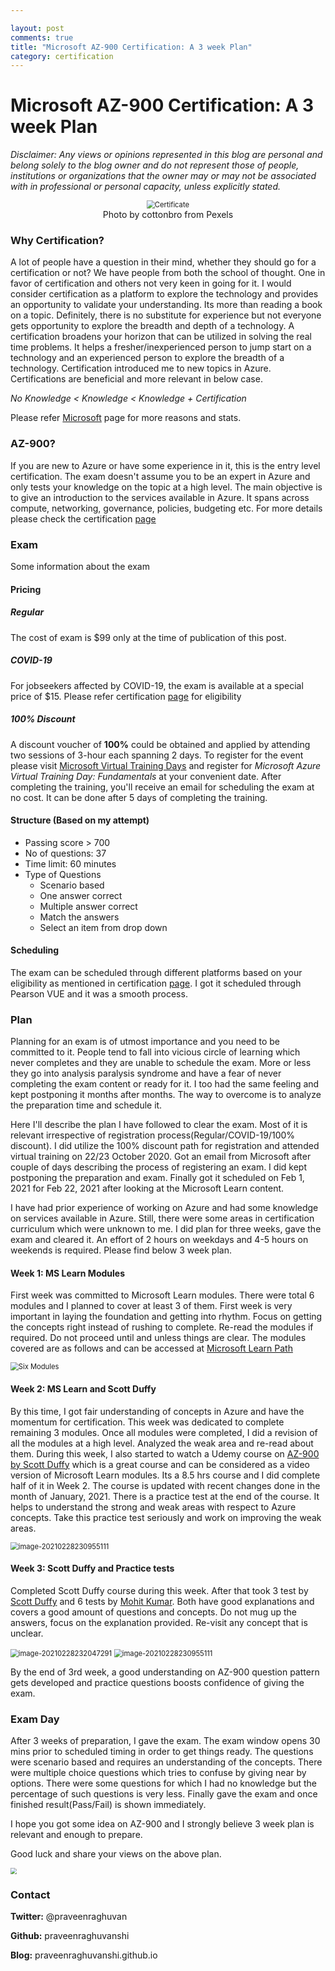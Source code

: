 ```yaml
---

layout: post
comments: true
title: "Microsoft AZ-900 Certification: A 3 week Plan"
category: certification
---
```


# Microsoft AZ-900 Certification: A 3 week Plan 

*Disclaimer: Any views or opinions represented in this blog are personal and belong solely to the blog owner and do not represent those of people, institutions or organizations that the owner may or may not be associated with in professional or personal capacity, unless explicitly stated.*

<div align="center">
  <img src="/images/microsoft-az-900/banner-certificate.png" alt="Certificate" style="zoom:80%;" />
</div>

<div align="center">
  Photo by cottonbro from Pexels
</div>

### Why Certification?

A lot of people have a question in their mind, whether they should go for a certification or not? We have people from both the school of thought. One in favor of certification and others not very keen in going for it. I would consider certification as a platform to explore the technology and provides an opportunity to validate your understanding. Its more than reading a book on a topic. Definitely, there is no substitute for experience but not everyone gets opportunity to explore the breadth and depth of a technology. A certification broadens your horizon that can be utilized in solving the real time problems. It helps a fresher/inexperienced person to jump start on a technology and an experienced person to explore the breadth of a technology.  Certification introduced me to new topics in Azure. Certifications are beneficial and more relevant in below case.

*No Knowledge < Knowledge < Knowledge + Certification*

Please refer [Microsoft](https://docs.microsoft.com/en-us/learn/certifications/) page for more reasons and stats.

### AZ-900?

If you are new to Azure or have some experience in it, this is the entry level certification. The exam doesn't assume you to be an expert in Azure and only tests your knowledge on the topic at a high level. The main objective is to give an introduction to the services available in Azure. It spans across compute, networking, governance, policies, budgeting etc. For more details please check the certification [page](https://docs.microsoft.com/en-us/learn/certifications/exams/az-900)

### Exam

Some information about the exam

#### Pricing

##### Regular

The cost of exam is $99 only at the time of publication of this post.

##### COVID-19 

For jobseekers affected by COVID-19, the exam is available at a special price of $15. Please refer certification [page](https://docs.microsoft.com/en-us/learn/certifications/exams/az-900) for eligibility

##### 100% Discount

A discount voucher of **100%** could be obtained and applied by attending two sessions of 3-hour each spanning 2 days. To register for the event please visit [Microsoft Virtual Training Days](https://www.microsoft.com/en-us/trainingdays) and register for *Microsoft Azure Virtual Training Day: Fundamentals* at your convenient date. After completing the training, you'll receive an email for scheduling the exam at no cost. It can be done after 5 days of completing the training.

#### Structure (Based on my attempt)

- Passing score > 700
- No of questions: 37
- Time limit: 60 minutes
- Type of Questions
  - Scenario based
  - One answer correct
  - Multiple answer correct
  - Match the answers
  - Select an item from drop down

#### Scheduling 

The exam can be scheduled through different platforms based on your eligibility as mentioned in certification [page](https://docs.microsoft.com/en-us/learn/certifications/exams/az-900). I got it scheduled through Pearson VUE and it was a smooth process.

### Plan

Planning for an exam is of utmost importance and you need to be committed to it. People tend to fall into vicious circle of learning which never completes and they are unable to schedule the exam. More or less they go into analysis paralysis syndrome and have a fear of never completing the exam content or ready for it. I too had the same feeling and kept postponing it months after months. The way to overcome is to analyze the preparation time and schedule it.  

Here I'll describe the plan I have followed to clear the exam. Most of it is relevant irrespective of registration process(Regular/COVID-19/100% discount). I did utilize the 100% discount path for registration and attended virtual training on 22/23 October 2020. Got an email from Microsoft after couple of days describing the process of registering an exam. I did kept postponing the preparation and exam. Finally got it scheduled on Feb 1, 2021 for Feb 22, 2021 after looking at the Microsoft Learn content. 

I have had prior experience of working on Azure and had some knowledge on services available in Azure. Still, there were some areas in certification curriculum which were unknown to me. I did plan for three weeks, gave the exam and cleared it. An effort of 2 hours on weekdays and 4-5 hours on weekends is required. Please find below 3 week plan.  

#### Week 1: MS Learn Modules

First week was committed to Microsoft Learn modules. There were total 6 modules and I planned to cover at least 3 of them. First week is very important in laying the foundation and getting into rhythm. Focus on getting the concepts right instead of rushing to complete. Re-read the modules if required. Do not proceed until and unless things are clear. The modules covered are as follows and can be accessed at [Microsoft Learn Path](https://docs.microsoft.com/en-us/learn/paths/az-900-describe-cloud-concepts/)

<img src="/images/microsoft-az-900/az-900-six_modules.png" alt="Six Modules" style="zoom:80%;" />

#### Week 2: MS Learn and Scott Duffy

By this time, I got fair understanding of  concepts in Azure and have the momentum for certification. This week was dedicated to complete remaining 3 modules. Once all modules were completed, I did a revision of all the modules at a high level. Analyzed the weak area and re-read about them. During this week, I also started to watch a Udemy course on [AZ-900 by Scott Duffy](https://www.udemy.com/course/az900-azure/) which is a great course and can be considered as a video version of Microsoft Learn modules. Its a 8.5 hrs course and I did complete half of it in Week 2. The course is updated with recent changes done in the month of January, 2021. There is a practice test at the end of the course. It helps to understand the strong and weak areas with respect to Azure concepts. Take this practice test seriously and work on improving the weak areas.

<img src="/images/microsoft-az-900/az-900-scott-duffy.png" alt="image-20210228230955111" style="zoom:80%;" />



#### Week 3: Scott Duffy and Practice tests

Completed Scott Duffy course during this week. After that took 3 test by [Scott Duffy](https://www.udemy.com/course/az900-azure-tests/) and 6 tests by [Mohit Kumar](https://www.udemy.com/course/microsoft-azure-az-900-certification-exam-practice-tests/). Both have good explanations and covers a good amount of questions and concepts. Do not mug up the answers, focus on the explanation provided. Re-visit any concept that is unclear. 

<img src="/images/microsoft-az-900/az-900-scott-duffy-practice-test.png" alt="image-20210228232047291" style="zoom:80%;" />



<img src="/images/microsoft-az-900/az-900-mohit-kumar.png" alt="image-20210228230955111" style="zoom:80%;" />



By the end of 3rd week, a good understanding on AZ-900 question pattern gets developed and practice questions boosts confidence of giving the exam. 

### Exam Day

After 3 weeks of preparation, I gave the exam. The exam window opens 30 mins prior to scheduled timing in order to get things ready. The questions were scenario based and requires an understanding of the concepts. There were multiple choice questions which tries to confuse by giving near by options. There were some questions for which I had no knowledge but the percentage of such questions is very less. Finally gave the exam and once finished result(Pass/Fail) is shown immediately.

I hope you got some idea on AZ-900 and I strongly believe 3 week plan is relevant and enough to prepare.

Good luck and share your views on the above plan.

<img src="/images/microsoft-az-900/az-900-praveen-certificate.png" style="zoom:60%;" />



### Contact

**Twitter:** @praveenraghuvan

**Github:** praveenraghuvanshi

**Blog:** praveenraghuvanshi.github.io